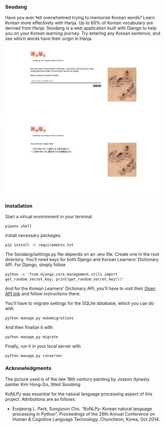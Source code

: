 ### Seodang

Have you ever felt overwhelmed trying to memorize Korean words? Learn Korean more effectively with Hanja. Up to 60% of Korean vocabulary are derived from Hanja. Seodang is a web application built with Django to help you on your Korean learning journey. Try entering any Korean sentence, and see which words have their origin in Hanja.


![before](readme_images/homepage.png)
![after](readme_images/hanja_results.png)

### Installation

Start a virtual environment in your terminal. 

```
pipenv shell
```

install necessary packages. 

```
pip install -r requirements.txt
```

The Seodang/settings.py file depends on an .env file. Create one in the root directory. You'll need keys for both Django and Korean Learners' Dictionary API. For Django, simply follow 

```
python -c 'from django.core.management.utils import get_random_secret_key; print(get_random_secret_key())'
```

And for the Korean Learners' Dictionary API, you'll have to visit their [Open API link](https://krdict.korean.go.kr/openApi/openApiInfo) and follow instructions there. 

You'll have to migrate settings for the SQLite database, which you can do with


```
python manage.py makemigrations
```

And then finalize it with 


```
python manage.py migrate
```

Finally, run it in your local server with 


```
python manage.py runserver
```

### Acknowledgments

The picture used is of the late 18th century painting by Joseon dynasty painter Kim Hong-Do, titled *Seodang*.  

KoNLPy was essential for the natural language processing aspect of this project. Attributions are as follows: 

- Eunjeong L. Park, Sungzoon Cho. “KoNLPy: Korean natural language processing in Python”, Proceedings of the 26th Annual Conference on Human & Cognitive Language Technology, Chuncheon, Korea, Oct 2014.

